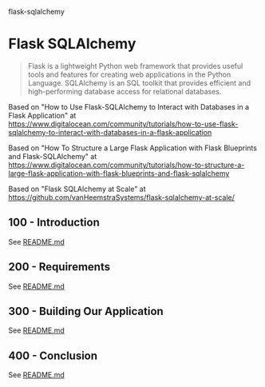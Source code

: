 flask-sqlalchemy
# Flask SQLAlchemy

> Flask is a lightweight Python web framework that provides useful tools and features for creating web applications in the Python Language.
> SQLAlchemy is an SQL toolkit that provides efficient and high-performing database access for relational databases.

Based on "How to Use Flask-SQLAlchemy to Interact with Databases in a Flask Application" at https://www.digitalocean.com/community/tutorials/how-to-use-flask-sqlalchemy-to-interact-with-databases-in-a-flask-application

Based on "How To Structure a Large Flask Application with Flask Blueprints and Flask-SQLAlchemy" at https://www.digitalocean.com/community/tutorials/how-to-structure-a-large-flask-application-with-flask-blueprints-and-flask-sqlalchemy

Based on "Flask SQLAlchemy at Scale" at https://github.com/vanHeemstraSystems/flask-sqlalchemy-at-scale/

## 100 - Introduction

See [README.md](./100/README.md)

## 200 - Requirements

See [README.md](./200/README.md)

## 300 - Building Our Application

See [README.md](./300/README.md)

## 400 - Conclusion

See [README.md](./400/README.md)
